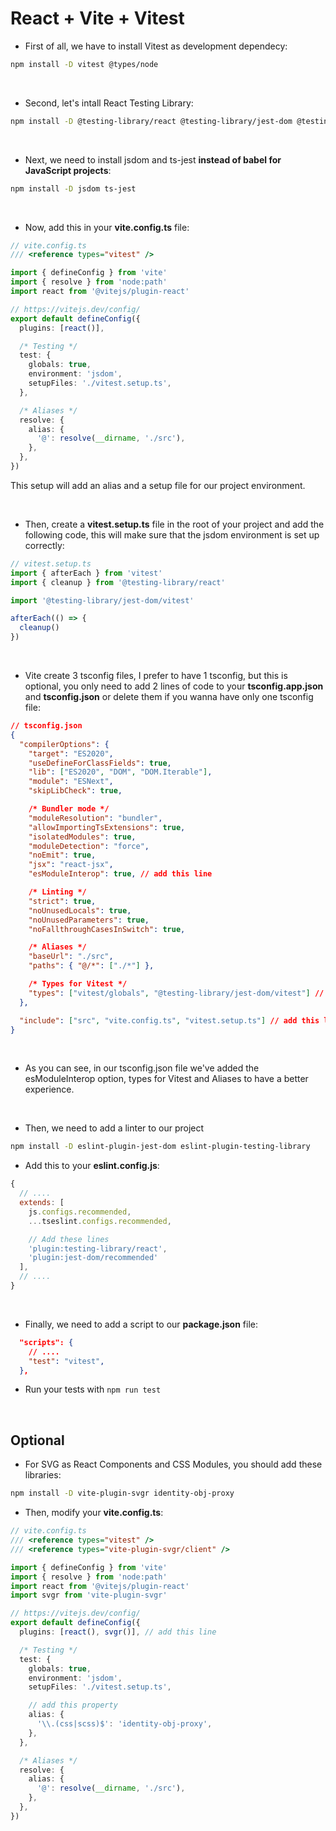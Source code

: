 # React + Vite + Vitest

- First of all, we have to install Vitest as development dependecy:

```bash
npm install -D vitest @types/node
```

<br>

- Second, let's intall React Testing Library:

```bash
npm install -D @testing-library/react @testing-library/jest-dom @testing-library/user-event
```

<br>

- Next, we need to install jsdom and ts-jest **instead of babel for JavaScript projects**:

```bash
npm install -D jsdom ts-jest
```

<br>

- Now, add this in your **vite.config.ts** file:

```typescript
// vite.config.ts
/// <reference types="vitest" />

import { defineConfig } from 'vite'
import { resolve } from 'node:path'
import react from '@vitejs/plugin-react'

// https://vitejs.dev/config/
export default defineConfig({
  plugins: [react()],

  /* Testing */
  test: {
    globals: true,
    environment: 'jsdom',
    setupFiles: './vitest.setup.ts',
  },

  /* Aliases */
  resolve: {
    alias: {
      '@': resolve(__dirname, './src'),
    },
  },
})
```

This setup will add an alias and a setup file for our project environment.

<br>

- Then, create a **vitest.setup.ts** file in the root of your project and add the following code, this will make sure that the jsdom environment is set up correctly:

```typescript
// vitest.setup.ts
import { afterEach } from 'vitest'
import { cleanup } from '@testing-library/react'

import '@testing-library/jest-dom/vitest'

afterEach(() => {
  cleanup()
})
```

<br>

- Vite create 3 tsconfig files, I prefer to have 1 tsconfig, but this is optional, you only need to add 2 lines of code to your **tsconfig.app.json** and **tsconfig.json** or delete them if you wanna have only one tsconfig file:

```json
// tsconfig.json
{
  "compilerOptions": {
    "target": "ES2020",
    "useDefineForClassFields": true,
    "lib": ["ES2020", "DOM", "DOM.Iterable"],
    "module": "ESNext",
    "skipLibCheck": true,

    /* Bundler mode */
    "moduleResolution": "bundler",
    "allowImportingTsExtensions": true,
    "isolatedModules": true,
    "moduleDetection": "force",
    "noEmit": true,
    "jsx": "react-jsx",
    "esModuleInterop": true, // add this line

    /* Linting */
    "strict": true,
    "noUnusedLocals": true,
    "noUnusedParameters": true,
    "noFallthroughCasesInSwitch": true,

    /* Aliases */
    "baseUrl": "./src",
    "paths": { "@/*": ["./*"] },

    /* Types for Vitest */
    "types": ["vitest/globals", "@testing-library/jest-dom/vitest"] // add this line
  },

  "include": ["src", "vite.config.ts", "vitest.setup.ts"] // add this line
}
```

<br>

- As you can see, in our tsconfig.json file we've added the esModuleInterop option, types for Vitest and Aliases to have a better experience.

<br>

- Then, we need to add a linter to our project

```bash
npm install -D eslint-plugin-jest-dom eslint-plugin-testing-library
```

- Add this to your **eslint.config.js**:

```javascript
{
  // ....
  extends: [
    js.configs.recommended,
    ...tseslint.configs.recommended,

    // Add these lines
    'plugin:testing-library/react',
    'plugin:jest-dom/recommended'
  ],
  // ....
}
```

<br>

- Finally, we need to add a script to our **package.json** file:

```json
  "scripts": {
    // ....
    "test": "vitest",
  },
```

- Run your tests with `npm run test`

<br>

## Optional

- For SVG as React Components and CSS Modules, you should add these libraries:

```bash
npm install -D vite-plugin-svgr identity-obj-proxy
```

- Then, modify your **vite.config.ts**:

```typescript
// vite.config.ts
/// <reference types="vitest" />
/// <reference types="vite-plugin-svgr/client" />

import { defineConfig } from 'vite'
import { resolve } from 'node:path'
import react from '@vitejs/plugin-react'
import svgr from 'vite-plugin-svgr'

// https://vitejs.dev/config/
export default defineConfig({
  plugins: [react(), svgr()], // add this line

  /* Testing */
  test: {
    globals: true,
    environment: 'jsdom',
    setupFiles: './vitest.setup.ts',

    // add this property
    alias: {
      '\\.(css|scss)$': 'identity-obj-proxy',
    },
  },

  /* Aliases */
  resolve: {
    alias: {
      '@': resolve(__dirname, './src'),
    },
  },
})
```
